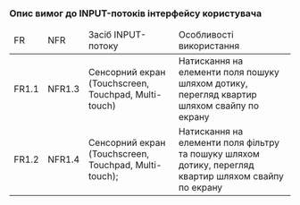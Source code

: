 ### Опис вимог до INPUT-потоків інтерфейсу користувача

<table>
  <thead>
    <tr>
      <td>FR</td>
      <td>NFR</td>
      <td>Засіб INPUT-потоку</td>
      <td>Особливості використання</td>
    </tr>
  </thead>
    <tr>
      <td>FR1.1</td>
      <td>NFR1.3</td>
      <td>Cенсорний екран (Touchscreen, Touchpad, Multi-touch)</td>
      <td>Натискання на елементи поля пошуку шляхом дотику, перегляд квартир шляхом свайпу по екрану</td>
    </tr>
    <tr>
      <td>FR1.2</td>
      <td>NFR1.4</td>
      <td>Cенсорний екран (Touchscreen, Touchpad, Multi-touch);</td>
      <td>Натискання на елементи поля фільтру та пошуку шляхом дотику, перегляд квартир шляхом свайпу по екрану</td>
    </tr>
